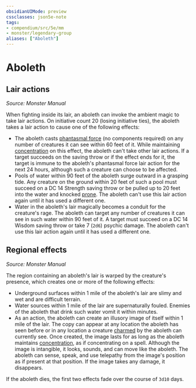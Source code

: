 ```yaml
---
obsidianUIMode: preview
cssclasses: json5e-note
tags:
- compendium/src/5e/mm
- monster/legendary-group
aliases: ["Aboleth"]
---
```

# Aboleth

## Lair actions
_Source: Monster Manual_

When fighting inside its lair, an aboleth can invoke the ambient magic to take lair actions. On initiative count 20 (losing initiative ties), the aboleth takes a lair action to cause one of the following effects:

- The aboleth casts [phantasmal force](phantasmal-force.md) (no components required) on any number of creatures it can see within 60 feet of it. While maintaining [concentration](rules/conditions.md#concentration) on this effect, the aboleth can't take other lair actions. If a target succeeds on the saving throw or if the effect ends for it, the target is immune to the aboleth's phantasmal force lair action for the next 24 hours, although such a creature can choose to be affected.  
- Pools of water within 90 feet of the aboleth surge outward in a grasping tide. Any creature on the ground within 20 feet of such a pool must succeed on a DC 14 Strength saving throw or be pulled up to 20 feet into the water and knocked [prone](rules/conditions.md#prone). The aboleth can't use this lair action again until it has used a different one.  
- Water in the aboleth's lair magically becomes a conduit for the creature's rage. The aboleth can target any number of creatures it can see in such water within 90 feet of it. A target must succeed on a DC 14 Wisdom saving throw or take 7 (`2d6`) psychic damage. The aboleth can't use this lair action again until it has used a different one.  

## Regional effects
_Source: Monster Manual_

The region containing an aboleth's lair is warped by the creature's presence, which creates one or more of the following effects:

- Underground surfaces within 1 mile of the aboleth's lair are slimy and wet and are difficult terrain.  
- Water sources within 1 mile of the lair are supernaturally fouled. Enemies of the aboleth that drink such water vomit it within minutes.  
- As an action, the aboleth can create an illusory image of itself within 1 mile of the lair. The copy can appear at any location the aboleth has seen before or in any location a creature [charmed](rules/conditions.md#charmed) by the aboleth can currently see. Once created, the image lasts for as long as the aboleth maintains [concentration](rules/conditions.md#concentration), as if concentrating on a spell. Although the image is intangible, it looks, sounds, and can move like the aboleth. The aboleth can sense, speak, and use telepathy from the image's position as if present at that position. If the image takes any damage, it disappears.  

If the aboleth dies, the first two effects fade over the course of `3d10` days.
